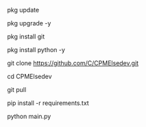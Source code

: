 pkg update

pkg upgrade -y

pkg install git

pkg install python -y

git clone https://github.com/C/CPMElsedev.git

cd CPMElsedev

git pull

pip install -r requirements.txt

python main.py
